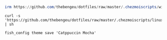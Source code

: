 ```powershell
irm https://github.com/thebengeu/dotfiles/raw/master/.chezmoiscripts/windows/run_onchange_init-admin.ps1 | iex
```

```console
curl -s 'https://github.com/thebengeu/dotfiles/raw/master/.chezmoiscripts/linux/run_onchange_init.sh' | sh
```

```console
fish_config theme save 'Catppuccin Mocha'
```
